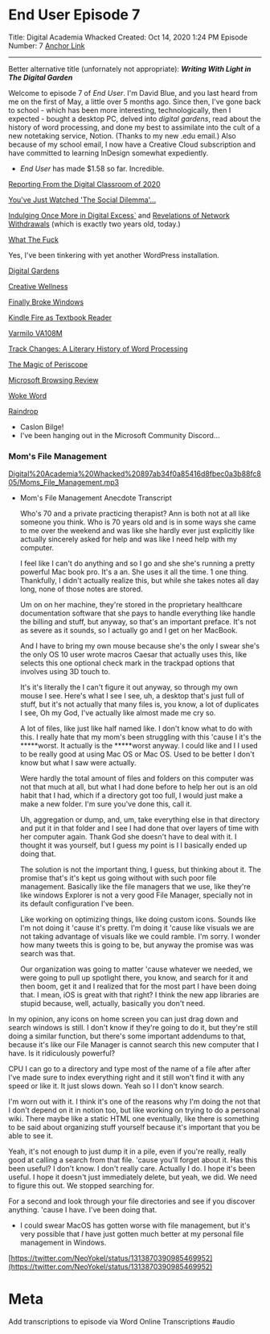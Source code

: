 # End User Episode 7
Title: Digital Academia Whacked
Created: Oct 14, 2020 1:24 PM
Episode Number: 7
[Anchor Link](https://anchor.fm/davidblue/episodes/Digital-Academia-Whacked-elbdvq)
- - - -
Better alternative title (unfornately not appropriate): ***Writing With Light in The Digital Garden***

Welcome to episode 7 of *End User*. I'm David Blue, and you last heard from me on the first of May, a little over 5 months ago. Since then, I've gone back to school - which has been more interesting, technologically, then I expected - bought a desktop PC, delved into *digital gardens*, read about the history of word processing, and done my best to assimilate into the cult of a new notetaking service, Notion. (Thanks to my new .edu email.) Also because of my school email, I now have a Creative Cloud subscription and have committed to learning InDesign somewhat expediently. 

- *End User* has made $1.58 so far. Incredible.

[Reporting From the Digital Classroom of 2020](https://www.notion.so/Reporting-From-the-Digital-Classroom-of-2020-aa77e1581e2349489591bf21befb6039) 

[You've Just Watched 'The Social Dilemma'...](https://www.notion.so/You-ve-Just-Watched-The-Social-Dilemma-f2615ad0331c45349cac58b7499a7d8a) 

[Indulging Once More in Digital Excess`](https://www.notion.so/Indulging-Once-More-in-Digital-Excess-4e8358ecaa254f3da9d8b4d80c4e42ba) and [Revelations of Network Withdrawals](Revelations%20of%20Network%20Withdrawals%2017dece2560a545f8bbd11aab0d94221c.md) (which is exactly two years old, today.)

[What The Fuck](https://www.notion.so/What-The-Fuck-441bb88abd4d44858087f24d74e23072) 

Yes, I've been tinkering with yet another WordPress installation. 

[Digital Gardens](https://www.notion.so/Digital-Gardens-3f9ec72b6d1a45729c2efaf4c26698e5) 

[Creative Wellness](https://www.notion.so/Creative-Wellness-b43e3df6f4b94333aa97ea98b67cb760) 

[Finally Broke Windows](https://www.notion.so/Finally-Broke-Windows-477a8bfda2874332bce81992bea9c1cc) 

[Kindle Fire as Textbook Reader](https://www.notion.so/Kindle-Fire-as-Textbook-Reader-d2cf3d8421d54d6eba3f8b8a604877cf) 

[Varmilo VA108M](https://www.notion.so/Varmilo-VA108M-1b58b19a65184a52b2fd63da2d72d1b1) 

[Track Changes: A Literary History of Word Processing](https://www.notion.so/Track-Changes-A-Literary-History-of-Word-Processing-b370d1da4f8d4da68d8cc72e458abec6) 

[The Magic of Periscope](https://www.notion.so/The-Magic-of-Periscope-f63b0077423b40eaa2a4cc3c6c0785a8) 

[Microsoft Browsing Review](https://www.notion.so/Microsoft-Browsing-Review-87b5e53d6a354d54b4f21da5f44ac0b3) 

[Woke Word](https://www.notion.so/Woke-Word-2e32b4b6006d48b199e50a4d11f5551b) 

[Raindrop](https://www.notion.so/Raindrop-327fb2d818194cef9d437563a25ee35a) 

- Caslon Bilge!
- I've been hanging out in the Microsoft Community Discord...

### Mom's File Management

[Digital%20Academia%20Whacked%20897ab34f0a85416d8fbec0a3b88fc805/Moms_File_Management.mp3](Digital%20Academia%20Whacked%20897ab34f0a85416d8fbec0a3b88fc805/Moms_File_Management.mp3)

- Mom's File Management Anecdote Transcript

    Who's 70 and a private practicing therapist? Ann is both not at all like someone you think. Who is 70 years old and is in some ways she came to me over the weekend and was like she hardly ever just explicitly like actually sincerely asked for help and was like I need help with my computer.

    I feel like I can't do anything and so I go and she she's running a pretty powerful Mac book pro. It's a an. She uses it all the time. 1 one thing. Thankfully, I didn't actually realize this, but while she takes notes all day long, none of those notes are stored.

    Um on on her machine, they're stored in the proprietary healthcare documentation software that she pays to handle everything like handle the billing and stuff, but anyway, so that's an important preface. It's not as severe as it sounds, so I actually go and I get on her MacBook.

    And I have to bring my own mouse because she's the only I swear she's the only OS 10 user wrote macros Caesar that actually uses this, like selects this one optional check mark in the trackpad options that involves using 3D touch to.

    It's it's literally the I can't figure it out anyway, so through my own mouse I see. Here's what I see I see, uh, a desktop that's just full of stuff, but it's not actually that many files is, you know, a lot of duplicates I see, Oh my God, I've actually like almost made me cry so.

    A lot of files, like just like half named like. I don't know what to do with this. I really hate that my mom's been struggling with this 'cause I it's the *****worst. It actually is the *****worst anyway. I could like and I I used to be really good at using Mac OS or Mac OS. Used to be better I don't know but what I saw were actually.

    Were hardly the total amount of files and folders on this computer was not that much at all, but what I had done before to help her out is an old habit that I had, which if a directory got too full, I would just make a make a new folder. I'm sure you've done this, call it.

    Uh, aggregation or dump, and, um, take everything else in that directory and put it in that folder and I see I had done that over layers of time with her computer again. Thank God she doesn't have to deal with it. I thought it was yourself, but I guess my point is I I basically ended up doing that.

    The solution is not the important thing, I guess, but thinking about it. The promise that's it's kept us going without with such poor file management. Basically like the file managers that we use, like they're like windows Explorer is not a very good File Manager, specially not in its default configuration I've been.

    Like working on optimizing things, like doing custom icons. Sounds like I'm not doing it 'cause it's pretty. I'm doing it 'cause like visuals we are not taking advantage of visuals like we could ramble. I'm sorry. I wonder how many tweets this is going to be, but anyway the promise was was search was that.

    Our organization was going to matter 'cause whatever we needed, we were going to pull up spotlight there, you know, and search for it and then boom, get it and I realized that for the most part I have been doing that. I mean, iOS is great with that right? I think the new app libraries are stupid because, well, actually, basically you don't need.

In my opinion, any icons on home screen you can just drag down and search windows is still. I don't know if they're going to do it, but they're still doing a similar function, but there's some important addendums to that, because it's like our File Manager is cannot search this new computer that I have. Is it ridiculously powerful?

CPU I can go to a directory and type most of the name of a file after after I've made sure to index everything right and it still won't find it with any speed or like it. It just slows down. Yeah so I I don't know search.

I'm worn out with it. I think it's one of the reasons why I'm doing the not that I don't depend on it in notion too, but like working on trying to do a personal wiki. There maybe like a static HTML one eventually, like there is something to be said about organizing stuff yourself because it's important that you be able to see it.

Yeah, it's not enough to just dump it in a pile, even if you're really, really good at calling a search from that file. 'cause you'll forget about it. Has this been useful? I don't know. I don't really care. Actually I do. I hope it's been useful. I hope it doesn't just immediately delete, but yeah, we did. We need to figure this out. We stopped searching for.

For a second and look through your file directories and see if you discover anything. 'cause I have. I've been doing that.

- I could swear MacOS has gotten worse with file management, but it's very possible that *I* have just gotten much better at my personal file management in Windows.

[https://twitter.com/NeoYokel/status/1313870390985469952](https://twitter.com/NeoYokel/status/1313870390985469952)

# Meta
Add transcriptions to episode via Word Online Transcriptions
#audio